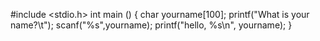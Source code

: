 ﻿#include <stdio.h>
int main ()
{
char yourname[100];
printf("What is your name?\t");
scanf("%s",yourname);
printf("hello, %s\n", yourname);
}
